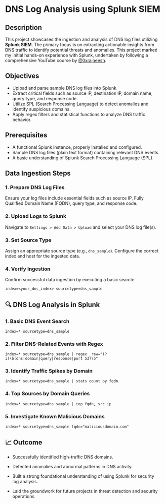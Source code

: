 # DNS Log Analysis using Splunk SIEM

## Description
This project showcases the ingestion and analysis of DNS log files utilizing **Splunk SIEM**. The primary focus is on extracting actionable insights from DNS traffic to identify potential threats and anomalies. This project marked my initial hands-on experience with Splunk, undertaken by following a comprehensive YouTube course by [@0xrajneesh](https://www.youtube.com/@0xrajneesh).

## Objectives
* Upload and parse sample DNS log files into Splunk.
* Extract critical fields such as source IP, destination IP, domain name, query type, and response code.
* Utilize SPL (Search Processing Language) to detect anomalies and identify suspicious domains.
* Apply regex filters and statistical functions to analyze DNS traffic behavior.

## Prerequisites
* A functional Splunk instance, properly installed and configured.
* Sample DNS log files (plain text format) containing relevant DNS events.
* A basic understanding of Splunk Search Processing Language (SPL).

## Data Ingestion Steps

### 1. Prepare DNS Log Files
Ensure your log files include essential fields such as source IP, Fully Qualified Domain Name (FQDN), query type, and response code.

### 2. Upload Logs to Splunk
Navigate to `Settings > Add Data > Upload` and select your DNS log file(s).

### 3. Set Source Type
Assign an appropriate source type (e.g., `dns_sample`). Configure the correct index and host for the ingested data.

### 4. Verify Ingestion
Confirm successful data ingestion by executing a basic search:
```splunk
index=<your_dns_index> sourcetype=dns_sample
```

## 🔍 DNS Log Analysis in Splunk

### 1. Basic DNS Event Search
```spl
index=* sourcetype=dns_sample
```

### 2. Filter DNS-Related Events with Regex
```spl
index=* sourcetype=dns_sample | regex _raw="(?i)\b(dns|domain|query|response|port 53)\b"
```

### 3. Identify Traffic Spikes by Domain
```spl
index=* sourcetype=dns_sample | stats count by fqdn
```

### 4. Top Sources by Domain Queries
```spl
index=* sourcetype=dns_sample | top fqdn, src_ip
```

### 5. Investigate Known Malicious Domains
```spl
index=* sourcetype=dns_sample fqdn="maliciousdomain.com"
```

## 📈 Outcome

  - Successfully identified high-traffic DNS domains.

  - Detected anomalies and abnormal patterns in DNS activity.

  - Built a strong foundational understanding of using Splunk for security log analysis.

  - Laid the groundwork for future projects in threat detection and security operations.
